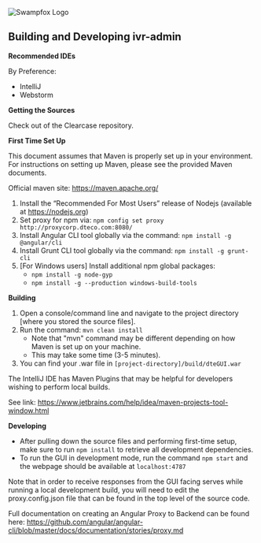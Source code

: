 ![Swampfox Logo](http://swampfoxinc.com/images/logo.gif)
## Building and Developing ivr-admin

**Recommended IDEs**

By Preference:
  + IntelliJ
  + Webstorm



**Getting the Sources**

Check out of the Clearcase repository.



**First Time Set Up**

This document assumes that Maven is properly set up in your environment. For instructions on setting up Maven, please see the provided Maven documents.
 
Official maven site: https://maven.apache.org/

1. Install the “Recommended For Most Users” release of Nodejs (available at https://nodejs.org)
2. Set proxy for npm via: `npm config set proxy http://proxycorp.dteco.com:8080/`
3. Install Angular CLI tool globally via the command: `npm install -g @angular/cli`
4. Install Grunt CLI tool globally via the command: `npm install -g grunt-cli`
5. [For Windows users] Install additional npm global packages: 
    + `npm install -g node-gyp`
    + `npm install -g --production windows-build-tools`



**Building**
1. Open a console/command line and navigate to the project directory [where you stored the source files].
2. Run the command: `mvn clean install`
    + Note that "mvn" command may be different depending on how Maven is set up on your machine.
    + This may take some time (3-5 minutes).
3. You can find your .war file in `[project-directory]/build/dteGUI.war`

The IntelliJ IDE has Maven Plugins that may be helpful for developers wishing to perform local builds.
      
See link: https://www.jetbrains.com/help/idea/maven-projects-tool-window.html



**Developing**
+ After pulling down the source files and performing first-time setup, make sure to run `npm install` to retrieve all development dependencies.
+ To run the GUI in development mode, run the command `npm start` and the webpage should be available at `localhost:4787`


Note that in order to receive responses from the GUI facing serves while running a local development build, you will need to edit the proxy.config.json file that can be found in the top level of the source code.
       
Full documentation on creating an Angular Proxy to Backend can be found here: https://github.com/angular/angular-cli/blob/master/docs/documentation/stories/proxy.md
